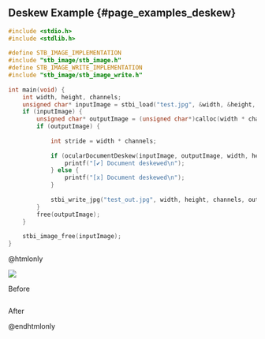 ## Deskew Example {#page_examples_deskew}

```c
#include <stdio.h>  
#include <stdlib.h>  
  
#define STB_IMAGE_IMPLEMENTATION  
#include "stb_image/stb_image.h"  
#define STB_IMAGE_WRITE_IMPLEMENTATION  
#include "stb_image/stb_image_write.h"  
  
int main(void) {  
    int width, height, channels;  
    unsigned char* inputImage = stbi_load("test.jpg", &width, &height, &channels, 0);  
    if (inputImage) {  
        unsigned char* outputImage = (unsigned char*)calloc(width * channels * height * sizeof(unsigned char), 1);  
        if (outputImage) {  
  
            int stride = width * channels;  
  
            if (ocularDocumentDeskew(inputImage, outputImage, width, height, stride)) {    
                printf("[✔] Document deskewed\n");    
            } else {    
                printf("[x] Document deskewed\n");    
            }  
  
            stbi_write_jpg("test_out.jpg", width, height, channels, outputImage, 100);  
        }  
        free(outputImage);  
    }  
  
    stbi_image_free(inputImage);  
}
```

@htmlonly
<div class="sample-images">
    <div class="img-with-text">
        <img src="deskew.jpg"/>
        <p>Before</p>
    </div>
    <div class="img-with-text">
        <img src="deskew_out.jpg" alt=""/>
        <p>After</p>
    </div>
</div>
@endhtmlonly